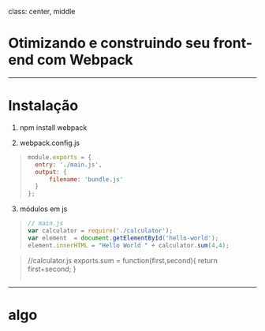 class: center, middle

# Otimizando e construindo seu front-end com Webpack

---

# Instalação

1. npm install webpack

2. webpack.config.js

>```javascript
>module.exports = {   
>   entry: './main.js',   
>   output: {     
>       filename: 'bundle.js'   
>   } 
>}; 
>```

3. módulos em js

>```javascript
>// main.js
>var calculator = require('./calculator');
>var element  = document.getElementById('hello-world');
>element.innerHTML = "Hello World " + calculator.sum(4,4);

>//calculator.js
>exports.sum = function(first,second){
>    return first+second;
>}
>```

---

# algo